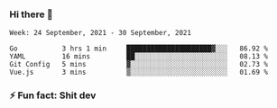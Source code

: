 ### Hi there 👋
<!--START_SECTION:waka-->
```text
Week: 24 September, 2021 - 30 September, 2021

Go           3 hrs 1 min     █████████████████████▓░░░   86.92 % 
YAML         16 mins         ██░░░░░░░░░░░░░░░░░░░░░░░   08.13 % 
Git Config   5 mins          ▓░░░░░░░░░░░░░░░░░░░░░░░░   02.73 % 
Vue.js       3 mins          ▒░░░░░░░░░░░░░░░░░░░░░░░░   01.69 % 
```
<!--END_SECTION:waka-->
<!--
**TG4LAaron/TG4LAaron** is a ✨ _special_ ✨ repository because its `README.md` (this file) appears on your GitHub profile.

Here are some ideas to get you started:

- 🔭 I’m currently working on ...
- 🌱 I’m currently learning ...
- 👯 I’m looking to collaborate on ...
- 🤔 I’m looking for help with ...
- 💬 Ask me about ...
- 📫 How to reach me: ...
- 😄 Pronouns: ...
- ⚡ Fun fact: ...
-->
### ⚡ Fun fact: Shit dev
